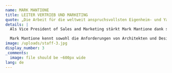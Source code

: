 ```yaml
---
name: MARK MANTIONE
title: LEITER VERTRIEB UND MARKETING
quote: „Die Arbeit für die weltweit anspruchsvollsten Eigenheim- und Yachtbesitzer, Architekten und Bauunternehmen ist eine Kunst. Die Merritts sind eine Familie von Künstlern.“
details: |
  Als Vice President of Sales and Marketing stärkt Mark Mantione dank seiner Erfahrungen als Bauunternehmer für Luxusimmobilien die Bekanntheit von und Chancen für Merritt in diesem Bereich. Der Netzwerker Mark Mantione verfügt über hervorragende Beziehungen zu zahlreichen Designern, Architekten, Generalunternehmern und Eigentümervertretern auf US-amerikanischer und internationaler Ebene.

  Mark Mantione kennt sowohl die Anforderungen von Architekten und Designern als auch diejenigen der Schreiner. Er fungiert in der kritischen Anlaufphase der Projekte als Ansprechpartner und Problemlöser. Mark Mantione setzt sich stets dafür ein, dass sämtliche Erwartungen auf Kunden- wie Unternehmensseite übertroffen werden. Er beschränkt sich nicht nur auf seine Position als Vice President of Sales and Marketing, sondern behält stets auch das Gesamtkonzept vor Augen.
image: /uploads/staff-3.jpg
display_number: 3
_comments:
  image: file should be ~600px wide
lang: de
---
```


